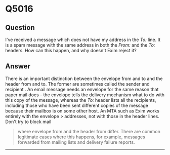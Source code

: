 Q5016
=====

Question
--------

I've received a message which does not have my address in the *To:*
line. It is a spam message with the same address in both the *From:* and
the *To:* headers. How can this happen, and why doesn't Exim reject it?

Answer
------

There is an important distinction between the  envelope from and to and the  header from and to. The former are sometimes called the  sender and  recipient . An email message needs an  envelope for the same reason that paper mail does - the envelope tells the delivery mechanism what to do with this copy of the message, whereas the *To:* header lists all the recipients, including those who have been sent different copies of the message because their mailbox is on some other host. An MTA such as Exim works entirely with the  envelope > addresses, not with those in the header lines. Don't try to block mail
> where envelope from and the header from differ. There are common
> legitimate cases where this happens, for example, messages forwarded
> from mailing lists and delivery failure reports.

* * * * *
